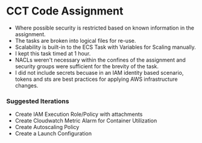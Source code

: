 <h1>CCT Code Assignment</h1>

- Where possible security is restricted based on known information in the assignment.
- The tasks are broken into logical files for re-use.
- Scalability is built-in to the ECS Task with Variables for Scaling manually.
- I kept this task timed at 1 hour.
- NACLs weren't necessary within the confines of the assignment and security groups were sufficient for the brevity of the task.
- I did not include secrets becuase in an IAM identity based scenario, tokens and sts are best practices for applying AWS infrastructure changes.

<h3> Suggested Iterations </h3>

- Create IAM Execution Role/Policy with attachments
- Create Cloudwatch Metric Alarm for Container Utilization
- Create Autoscaling Policy
- Create a Launch Configuration
  